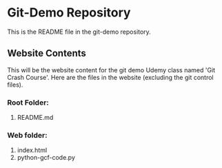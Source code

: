 # Git-Demo Repository

This is the README file in the git-demo repository.

## Website Contents

This will be the website content for the git demo Udemy class named 'Git Crash Course'.  Here are the files in the website (excluding the git control files).

### Root Folder:
1.  README.md

### Web folder:
1.  index.html
2.  python-gcf-code.py
